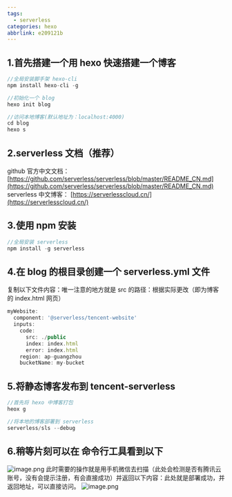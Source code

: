 ```yaml
---
tags:
  - serverless
categories: hexo
abbrlink: e209121b
---
```


##

## 1.首先搭建一个用 hexo 快速搭建一个博客

```javascript
//全局安装脚手架 hexo-cli
npm install hexo-cli -g

//初始化一个 blog
hexo init blog

//访问本地博客(默认地址为：localhost:4000)
cd blog
hexo s
```

## 2.serverless 文档（推荐）

github 官方中文文档：[https://github.com/serverless/serverless/blob/master/README_CN.md](https://github.com/serverless/serverless/blob/master/README_CN.md)
serverless 中文博客： [https://serverlesscloud.cn/](https://serverlesscloud.cn/)

## 3.使用 npm 安装

```javascript
//全局安装 serverless
npm install -g serverless
```

## 4.在 blog 的根目录创建一个 serverless.yml 文件

复制以下文件内容：唯一注意的地方就是 src 的路径：根据实际更改（即为博客的 index.html 网页）

```javascript
myWebsite:
  component: '@serverless/tencent-website'
  inputs:
    code:
      src: ./public
      index: index.html
      error: index.html
    region: ap-guangzhou
    bucketName: my-bucket
```

## 5.将静态博客发布到 tencent-serverless

```javascript
//首先将 hexo 中博客打包
heox g

//将本地的博客部署到 serverless
serverless/sls --debug
```

## 6.稍等片刻可以在 命令行工具看到以下

![image.png](https://cdn.nlark.com/yuque/0/2020/png/241787/1588607113775-6a30d4dc-3c70-4506-9f5b-7af5a07b4e05.png#align=left&display=inline&height=567&margin=%5Bobject%20Object%5D&name=image.png&originHeight=1134&originWidth=1298&size=453581&status=done&style=none&width=649)
此时需要的操作就是用手机微信去扫描（此处会检测是否有腾讯云账号，没有会提示注册，有会直接成功）并返回以下内容：此处就是部署成功，并返回地址，可以直接访问。
![image.png](https://cdn.nlark.com/yuque/0/2020/png/241787/1588607252405-a0fad8a2-f2d5-49ef-8101-09a10eec3916.png#align=left&display=inline&height=264&margin=%5Bobject%20Object%5D&name=image.png&originHeight=528&originWidth=1274&size=364624&status=done&style=none&width=637)
